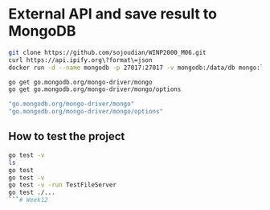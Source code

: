 # External API and save result to MongoDB

```bash
git clone https://github.com/sojoudian/WINP2000_M06.git
curl https://api.ipify.org\?format\=json
docker run -d --name mongodb -p 27017:27017 -v mongodb:/data/db mongo:latest

go get go.mongodb.org/mongo-driver/mongo
go get go.mongodb.org/mongo-driver/mongo/options

"go.mongodb.org/mongo-driver/mongo"
"go.mongodb.org/mongo-driver/mongo/options"
```
## How to test the project
 ```bash
go test -v
ls
go test
go test -v
go test -v -run TestFileServer
go test ./...
```# Week12
